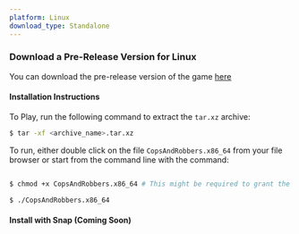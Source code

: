 ```yaml
---
platform: Linux
download_type: Standalone
---
```


### Download a Pre-Release Version for Linux

You can download the pre-release version of the game [here]({{site.baseurl}}/download/thankyou-for-downloading/?type=standalone&platform=linux)


#### Installation Instructions
To Play, run the following command to extract the `tar.xz` archive:

```bash
$ tar -xf <archive_name>.tar.xz
```
To run, either double click on the file `CopsAndRobbers.x86_64` from your file browser or start from the command line with the command:
```bash

$ chmod +x CopsAndRobbers.x86_64 # This might be required to grant the required execution permission to launch

$ ./CopsAndRobbers.x86_64
```

#### Install with Snap (Coming Soon)
